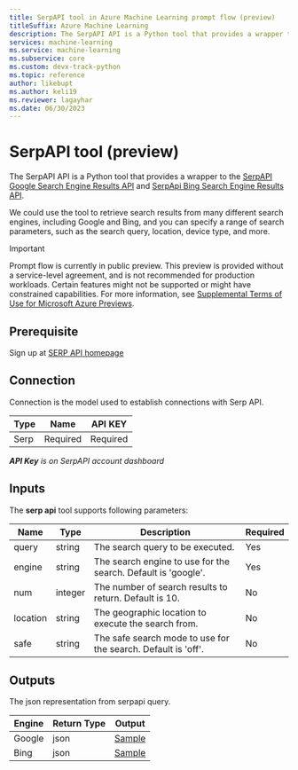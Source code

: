 ```yaml
---
title: SerpAPI tool in Azure Machine Learning prompt flow (preview)
titleSuffix: Azure Machine Learning
description: The SerpAPI API is a Python tool that provides a wrapper to the SerpAPI Google Search Engine Results API and SerpApi Bing Search Engine Results API.
services: machine-learning
ms.service: machine-learning
ms.subservice: core
ms.custom: devx-track-python
ms.topic: reference
author: likebupt
ms.author: keli19
ms.reviewer: lagayhar
ms.date: 06/30/2023
---
```


# SerpAPI tool (preview)

The SerpAPI API is a Python tool that provides a wrapper to the [SerpAPI Google Search Engine Results API](https://serpapi.com/search-api) and [SerpApi Bing Search Engine Results API](https://serpapi.com/bing-search-api).

We could use the tool to retrieve search results from many different search engines, including Google and Bing, and you can specify a range of search parameters, such as the search query, location, device type, and more.

> [!IMPORTANT]
> Prompt flow is currently in public preview. This preview is provided without a service-level agreement, and is not recommended for production workloads. Certain features might not be supported or might have constrained capabilities.
> For more information, see [Supplemental Terms of Use for Microsoft Azure Previews](https://azure.microsoft.com/support/legal/preview-supplemental-terms/).

## Prerequisite

Sign up at [SERP API homepage](https://serpapi.com/)


## Connection

Connection is the model used to establish connections with Serp API.

| Type        | Name     | API KEY  |
|-------------|----------|----------|
| Serp        | Required | Required |

_**API Key** is on SerpAPI account dashboard_


## Inputs

The **serp api** tool supports following parameters:


| Name     | Type    | Description                                                   | Required |
|----------|---------|---------------------------------------------------------------|----------|
| query    | string  | The search query to be executed.                              | Yes      |
| engine   | string  | The search engine to use for the search. Default is 'google'. | Yes      |
| num      | integer | The number of search results to return. Default is 10.         | No      |
| location | string  | The geographic location to execute the search from.           | No       |
| safe     | string  | The safe search mode to use for the search. Default is 'off'. | No       |


## Outputs

The json representation from serpapi query.

| Engine   | Return Type | Output                                                |
|----------|-------------|-------------------------------------------------------|
| Google   | json        | [Sample](https://serpapi.com/search-api#api-examples) |
| Bing     | json        | [Sample](https://serpapi.com/bing-search-api)         |
